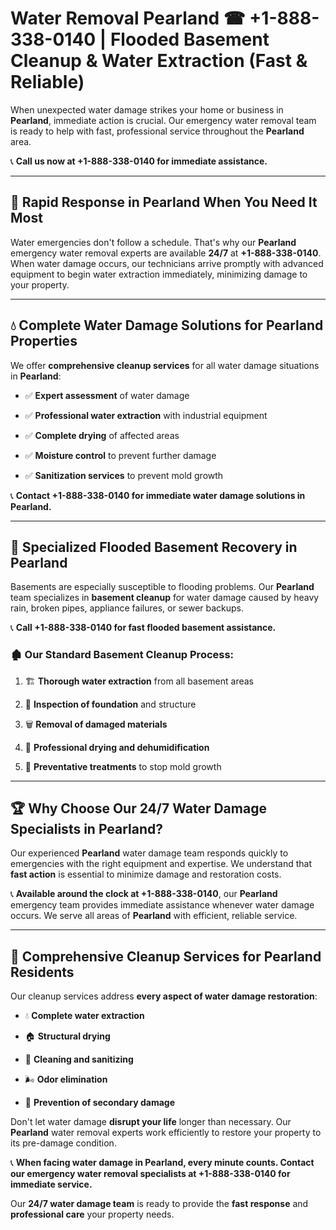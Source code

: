 # Water Removal Pearland ☎ +1-888-338-0140 | Flooded Basement Cleanup & Water Extraction (Fast & Reliable)

When unexpected water damage strikes your home or business in **Pearland**, immediate action is crucial. Our emergency water removal team is ready to help with fast, professional service throughout the **Pearland** area. 

📞 **Call us now at +1-888-338-0140 for immediate assistance.**
---
## 🚀 Rapid Response in Pearland When You Need It Most
Water emergencies don't follow a schedule. That's why our **Pearland** emergency water removal experts are available **24/7** at **+1-888-338-0140**. When water damage occurs, our technicians arrive promptly with advanced equipment to begin water extraction immediately, minimizing damage to your property.
---
## 💧 Complete Water Damage Solutions for Pearland Properties
We offer **comprehensive cleanup services** for all water damage situations in **Pearland**:
- ✅ **Expert assessment** of water damage  
- ✅ **Professional water extraction** with industrial equipment  
- ✅ **Complete drying** of affected areas  
- ✅ **Moisture control** to prevent further damage  
- ✅ **Sanitization services** to prevent mold growth  
📞 **Contact +1-888-338-0140 for immediate water damage solutions in Pearland.**
---
## 🌊 Specialized Flooded Basement Recovery in Pearland
Basements are especially susceptible to flooding problems. Our **Pearland** team specializes in **basement cleanup** for water damage caused by heavy rain, broken pipes, appliance failures, or sewer backups. 
📞 **Call +1-888-338-0140 for fast flooded basement assistance.**
### 🏚️ Our Standard Basement Cleanup Process:
1. 🏗️ **Thorough water extraction** from all basement areas  
2. 🔎 **Inspection of foundation** and structure  
3. 🗑️ **Removal of damaged materials**  
4. 💨 **Professional drying and dehumidification**  
5. 🚫 **Preventative treatments** to stop mold growth  
---
## 🏆 Why Choose Our 24/7 Water Damage Specialists in Pearland?
Our experienced **Pearland** water damage team responds quickly to emergencies with the right equipment and expertise. We understand that **fast action** is essential to minimize damage and restoration costs.
📞 **Available around the clock at +1-888-338-0140**, our **Pearland** emergency team provides immediate assistance whenever water damage occurs. We serve all areas of **Pearland** with efficient, reliable service.
---
## 🧹 Comprehensive Cleanup Services for Pearland Residents
Our cleanup services address **every aspect of water damage restoration**:
- 💧 **Complete water extraction**  
- 🏠 **Structural drying**  
- 🧼 **Cleaning and sanitizing**  
- 🌬️ **Odor elimination**  
- 🚫 **Prevention of secondary damage**  
Don't let water damage **disrupt your life** longer than necessary. Our **Pearland** water removal experts work efficiently to restore your property to its pre-damage condition.
📞 **When facing water damage in Pearland, every minute counts. Contact our emergency water removal specialists at +1-888-338-0140 for immediate service.**
Our **24/7 water damage team** is ready to provide the **fast response** and **professional care** your property needs.

